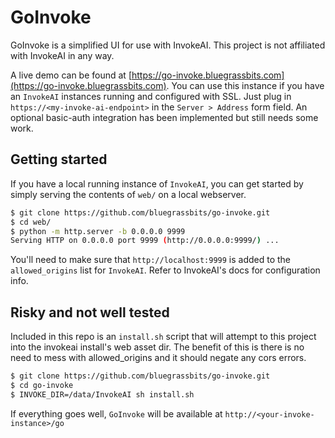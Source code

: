 # GoInvoke

GoInvoke is a simplified UI for use with InvokeAI. This project is not
affiliated with InvokeAI in any way.

A live demo can be found at
[https://go-invoke.bluegrassbits.com](https://go-invoke.bluegrassbits.com).
You can use this instance if you have an `InvokeAI` instances running and
configured with SSL. Just plug in `https://<my-invoke-ai-endpoint>` in the
`Server > Address` form field. An optional basic-auth integration has been
implemented but still needs some work.

## Getting started

If you have a local running instance of `InvokeAI`, you can get started by simply
serving the contents of `web/` on a local webserver.

```bash
$ git clone https://github.com/bluegrassbits/go-invoke.git
$ cd web/
$ python -m http.server -b 0.0.0.0 9999
Serving HTTP on 0.0.0.0 port 9999 (http://0.0.0.0:9999/) ...
```

You'll need to make sure that `http://localhost:9999` is added to the
`allowed_origins` list for `InvokeAI`. Refer to InvokeAI's docs for
configuration info.

## Risky and not well tested

Included in this repo is an `install.sh` script that will attempt to this project
into the invokeai install's web asset dir. The benefit of this is there is no
need to mess with allowed_origins and it should negate any cors errors.

```bash
$ git clone https://github.com/bluegrassbits/go-invoke.git
$ cd go-invoke
$ INVOKE_DIR=/data/InvokeAI sh install.sh
```
If everything goes well, `GoInvoke` will be available at `http://<your-invoke-instance>/go`
